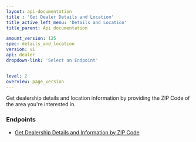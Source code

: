 ```yaml
---
layout: api-documentation
title : 'Get Dealer Details and Location'
title_active_left_menu: 'Details and Location'
title_parent: Api documentation

amount_version: 125
spec: details_and_location
version: v1
api: dealer
dropdown-link: 'Select an Endpoint'


level: 2
overview: page_version
---
```


<div class="info-message">
    Get dealership details and location information by providing the ZIP Code of the area you're interested in.
</div>

### Endpoints

* [Get Dealership Details and Information by ZIP Code](/api-documentation/dealer/details_and_location/v1/01_dealer/api-description.html)
